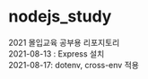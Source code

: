 # nodejs_study
2021 몰입교육 공부용 리포지토리<br>
2021-08-13 : Express 설치 <br>
2021-08-17: dotenv, cross-env 적용
